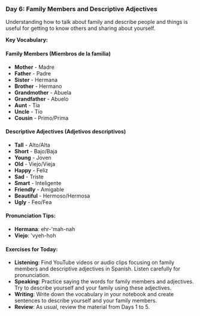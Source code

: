 ### Day 6: Family Members and Descriptive Adjectives
Understanding how to talk about family and describe people and things is useful for getting to know others and sharing about yourself.

**Key Vocabulary:**  
#### Family Members (Miembros de la familia)

* **Mother** - Madre
* **Father** - Padre
* **Sister** - Hermana
* **Brother** - Hermano
* **Grandmother** - Abuela
* **Grandfather** - Abuelo
* **Aunt** - Tía
* **Uncle** - Tío
* **Cousin** - Primo/Prima  

#### Descriptive Adjectives (Adjetivos descriptivos)

* **Tall** - Alto/Alta
* **Short** - Bajo/Baja
* **Young** - Joven
* **Old** - Viejo/Vieja
* **Happy** - Feliz
* **Sad** - Triste
* **Smart** - Inteligente
* **Friendly** - Amigable
* **Beautiful** - Hermoso/Hermosa
* **Ugly** - Feo/Fea

#### Pronunciation Tips:
* **Hermana**: ehr-'mah-nah
* **Viejo**: 'vyeh-hoh

#### Exercises for Today:
* **Listening**: Find YouTube videos or audio clips focusing on family members and descriptive adjectives in Spanish. Listen carefully for pronunciation.
* **Speaking**: Practice saying the words for family members and adjectives. Try to describe yourself and your family using these adjectives.
* **Writing**: Write down the vocabulary in your notebook and create sentences to describe yourself and your family members.
* **Review**: As usual, review the material from Days 1 to 5.